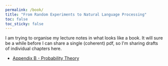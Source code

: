 ```yaml
---
permalink: /book/
title: "From Random Experiments to Natural Language Processing"
toc: false
toc_sticky: false
---
```


I am trying to organise my lecture notes in what looks like a book. It will sure be a while before I can share a single (coherent) pdf, so I'm sharing drafts of individual chapters here.

* [Appendix B - Probability Theory](/assets/pdfs/lecture-notes-appendix-B.pdf)
